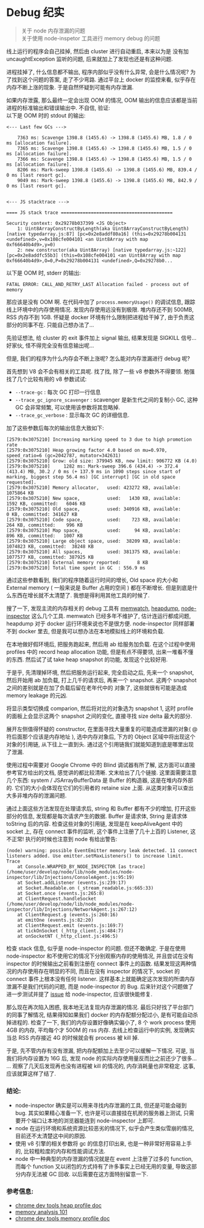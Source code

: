 Debug 纪实
============

> 关于 node 内存泄漏的问题     
> 关于使用 node-inspetor 工具进行 memory debug 的问题

线上运行的程序会自己挂掉, 然后由 cluster 进行自动重启, 本来以为是 没有加 uncaughtException 监听的问题, 后来就加上了发现也还是有这种问题.

进程挂掉了, 什么信息都不输出, 程序内部似乎没有什么异常, 会是什么情况呢?  为了找到这个问题的答案, 走了不少弯路. 通过平台上 docker 的监控来看, 似乎存在内存不断上涨的现象. 于是自然怀疑到可能有内存泄漏. 

如果内存泄露, 那么最终一定会出现 OOM 的情况, OOM 输出的信息应该都是当前进程的标准输出和错误输出中. 不自信, 验证:    
以下是 OOM 时的 stdout 的输出:

```
<--- Last few GCs --->

    7363 ms: Scavenge 1398.8 (1455.6) -> 1398.8 (1455.6) MB, 1.8 / 0 ms [allocation failure].
    7365 ms: Scavenge 1398.8 (1455.6) -> 1398.8 (1455.6) MB, 1.5 / 0 ms [allocation failure].
    7366 ms: Scavenge 1398.8 (1455.6) -> 1398.8 (1455.6) MB, 1.5 / 0 ms [allocation failure].
    8206 ms: Mark-sweep 1398.8 (1455.6) -> 1398.8 (1455.6) MB, 839.4 / 0 ms [last resort gc].
    9049 ms: Mark-sweep 1398.8 (1455.6) -> 1398.8 (1455.6) MB, 842.9 / 0 ms [last resort gc].


<--- JS stacktrace --->

==== JS stack trace =========================================

Security context: 0x29278b037399 <JS Object>
    1: Uint8ArrayConstructByLength(aka Uint8ArrayConstructByLength) [native typedarray.js:87] [pc=0x2e8addf80a16] (this=0x29278b004131 <undefined>,v=0x108cfe004101 <an Uint8Array with map 0xf66640b4d9>,y=0)
    2: new constructor(aka Uint8Array) [native typedarray.js:~122] [pc=0x2e8addfc55b3] (this=0x108cfe004101 <an Uint8Array with map 0xf66640b4d9>,O=0,P=0x29278b004131 <undefined>,Q=0x29278b0...
```

以下是 OOM 时, stderr 的输出:

```
FATAL ERROR: CALL_AND_RETRY_LAST Allocation failed - process out of memory
```

那应该是没有 OOM 啊. 在代码中加了 `process.memoryUsage()` 的调试信息, 跟踪线上环境中的内存使用情况. 发现内存使用远没有到极限. 堆内存还不到 500MB, RSS 内存不到 1GB. 怀疑是 docker 环境有什么限制把进程给干掉了, 由于负责这部分的同事不在. 只能自己想办法了... 

先验证想法, 给 cluster 的 exit 事件加上 signal 输出, 结果发现是 SIGKILL 信号...  好家伙, 怪不得完全没有信息输出呢...

但是, 我们的程序为什么内存会不断上涨呢? 怎么能对内存泄漏进行 debug 呢? 

首先想到 V8 会不会有相关的工具呢. 找了找, 除了一些 v8 参数外不得要领. 勉强找了几个比较有用的 v8 参数试试:    

* `--trace-gc` : 每次 GC 打印一行信息    
* `--trace_gc_ignore_scavenger` : scavenger 是新生代之间的复制小 GC, 这种 GC 会非常频繁, 可以使用该参数将其忽略掉.
* `--trace_gc_verbose` : 显示每次 GC 的详细信息. 

加了这些参数后每次的输出信息大致如下: 

```
[2579:0x3075210] Increasing marking speed to 3 due to high promotion rate
[2579:0x3075210] Heap growing factor 4.0 based on mu=0.970, speed_ratio=6 (gc=2042787, mutator=342631)
[2579:0x3075210] Grow: old size: 379945 KB, new limit: 906772 KB (4.0)
[2579:0x3075210]     1282 ms: Mark-sweep 396.6 (434.4) -> 372.4 (413.4) MB, 30.2 / 0 ms (+ 137.9 ms in 1090 steps since start of marking, biggest step 56.4 ms) [GC interrupt] [GC in old space requested].
[2579:0x3075210] Memory allocator,   used: 423272 KB, available: 1075864 KB
[2579:0x3075210] New space,          used:   1430 KB, available:   1592 KB, committed:   6046 KB
[2579:0x3075210] Old space,          used: 340916 KB, available:      0 KB, committed: 341627 KB
[2579:0x3075210] Code space,         used:    723 KB, available:    264 KB, committed:    996 KB
[2579:0x3075210] Map space,          used:     94 KB, available:    896 KB, committed:   1007 KB
[2579:0x3075210] Large object space, used:  38209 KB, available: 1074823 KB, committed:  38248 KB
[2579:0x3075210] All spaces,         used: 381375 KB, available: 1077577 KB, committed: 387925 KB
[2579:0x3075210] External memory reported:      8 KB
[2579:0x3075210] Total time spent in GC  : 556.9 ms
```

通过这些参数看到, 我们的程序随着运行时间的增长, Old space 的大小和 External memory ( 一般来说是 Buffer 占用的空间 ) 都在不断增长. 但是到底是什么东西在增长就不太清楚了. 我想是得利用其他工具的时候了.

搜了一下, 发现主流的内存相关的 debug 工具有 [memwatch](https://github.com/lloyd/node-memwatch), [heapdump](https://github.com/bnoordhuis/node-heapdump), [node-inspector](https://github.com/node-inspector/node-inspector) 这么几个工具. memwatch 已经多年不维护了, 估计连运行都成问题, heapdump 对于 docker 运行环境来说也不是很方便. node-inspector 同样部署不到 docker 里去, 但是我可以想办法在本地模拟线上的环境和负载. 

在本地做好假环境后, 把服务跑起来, 然后用 ab 给服务加负载. 在这个过程中使用 profiles 中的 record heap allocation 功能, 但是有点不得要领, 出来一堆看不懂的东西. 然后试了试 take heap snapshot 的功能, 发现这个比较好用. 

于是乎, 先清理掉环境, 然后把服务运行起来, 完全启动之后, 先来一个 snapshot, 然后开始用 ab 加负载, 打上几千的请求后, 再来一个 snapshot. 这两个 snapshot 之间的差别就是在加了负载后留在老年代中的 对象了, 这些就很有可能是造成 memory leakage 的元凶.

将显示类型切换成 comparion, 然后将对比的对象选为 snapshot 1, 这时 profile 的面板上会显示这两个 snapshot 之间的变化, 直接寻找 size delta 最大的部分. 

展开左侧值得怀疑的 constructor, 在里面寻找大量重复的可能造成泄漏的对象( @符后面那个应该是内存地址 ), 选中内存对象后, 下方的 Object 区域中将出现这个对象的引用链, 从下往上一直到头. 通过这个引用链我们就能知道到底是哪里出现了泄漏. 

使用过程中需要对 Google Chrome 中的 Blind 调试器有所了解, 这方面可以直接参考官方给出的文档, 感觉讲的都比较清晰. 文末给出了几个链接. 这里面需要注意几个东西: system / JSArrayBufferData 是 Buffer 的构造器, 这是在堆内存外部的. 它们的大小会体现在它们的引用者的 retaine size 上面. 从这类对象可以查出大多非堆内存的泄漏问题. 

通过上面这些方法发现在处理请求后, string 和 Buffer 都有不少的增加, 打开这些部分的信息, 发现都是每次请求产生的数据. Buffer 是请求体, String 是请求体 toString 后的内容. 检查这些对象的引用链, 发现是在 keepAliveAgent 中的 socket 上, 存在 connect 事件的监听, 这个事件上注册了几十上百的 Listener, 这不正常! 执行的时候也注意到 node 有给出警告: 

```
(node) warning: possible EventEmitter memory leak detected. 11 connect listeners added. Use emitter.setMaxListeners() to increase limit.
Trace
    at Console.WRAPPED_BY_NODE_INSPECTOR [as trace] (/home/user/develop/node/lib/node_modules/node-inspector/lib/Injections/ConsoleAgent.js:95:19)
    at Socket.addListener (events.js:239:17)
    at Socket.Readable.on (_stream_readable.js:665:33)
    at Socket.once (events.js:265:8)
    at ClientRequest.handleSocket (/home/user/develop/node/lib/node_modules/node-inspector/lib/Injections/NetworkAgent.js:267:12)
    at ClientRequest.g (events.js:260:16)
    at emitOne (events.js:82:20)
    at ClientRequest.emit (events.js:169:7)
    at tickOnSocket (_http_client.js:484:7)
    at onSocketNT (_http_client.js:496:5)
```

检查 stack 信息, 似乎是 node-inspector 的问题. 但还不敢确定. 于是在使用 node-inspector 和不使用它的情况下分别观察内存的使用情况, 并且尝试在没有 inspector 的时候输出之前看到注册在 connect 事件上的函数. 结果发现这两种情况的内存使用存在明显的不同, 而且在没有 inspector 的情况下, socket 的 connect 事件上根本没有任何 listener. 这样基本上就能确定这次发现的所谓内存泄漏不是我们代码的问题, 而是 node-inspector 的 Bug. 后来针对这个问题做了进一步测试并提了 [issue](https://github.com/node-inspector/node-inspector/issues/836) 给 node-inspector, 应该很快能修复. 

那么现在再次陷入困惑, 我本地无法复现内存泄漏的情况. 最后只好找了平台部门的同事了解情况, 结果得知如果我们 docker 的内存配额分配过小, 是有可能自动杀掉进程的. 检查了一下, 我们的内存设置好像确实偏小了, 8 个 work process 使用 4GB 的内存, 平均每个才 500M 的 rss 内存. 去线上检查运行中的实例, 发现确实当总 RSS 内存接近 4G 的时候就会有 process 被 kill 掉. 

于是, 先不管内存有没有泄漏, 把内存配额加上去至少可以缓解一下情况. 可是, 当我们将内存设置为 16G 后, 发现 node 的实际内存使用量反而比之前还少了很多... ...  观察了几天后发现再也没有进程被 kill 的情况的, 内存消耗量也非常稳定. 这事, 应该就算这样了结了.

### 结论: 

* node-inspector 确实是可以用来寻找内存泄漏的工具, 但还是可能会碰到 bug. 其实如果精心准备一下, 也许是可以直接挂在机房的服务器上测试, 只需要开个端口让本地的浏览器能连到 node-inspector 上即可.
* node 在运行环境和系统资源比较恶劣的情况下, 似乎会产生类似雪崩的情况, 目前还不太清楚这中间的原因.
* 使用 v8 引擎的相关参数将 gc 的信息打印出来, 也是一种非常好用容易上手的, 比较粗粒度的内存和性能调试方法.
* node 中一种典型的内存泄漏的情况就是在 event 上注册了过多的 function, 而每个 function 又以闭包的方式持有了许多事实上已经无用的变量, 导致这部分内存无法被 GC 回收. 以后需要在这方面特别留意一下.



### 参考信息: 

* [chrome dev tools heap profile doc](https://developer.chrome.com/devtools/docs/heap-profiling)
* [memory analysis 101](https://developer.chrome.com/devtools/docs/memory-analysis-101#dominators)
* [chrome dev tools memory profile doc](https://developer.chrome.com/devtools/docs/javascript-memory-profiling)